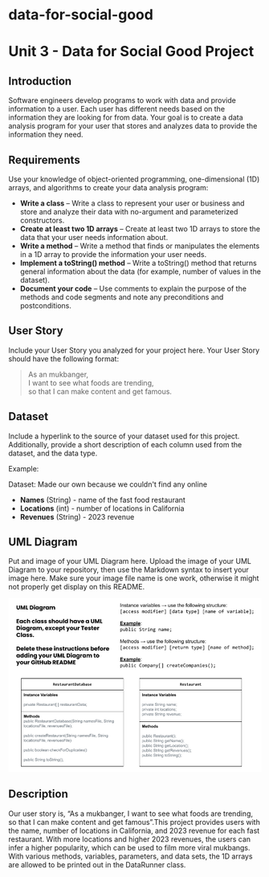 # data-for-social-good
# Unit 3 - Data for Social Good Project 

## Introduction 

Software engineers develop programs to work with data and provide information to a user. Each user has different needs based on the information they are looking for from data. Your goal is to create a data analysis program for your user that stores and analyzes data to provide the information they need. 

## Requirements 

Use your knowledge of object-oriented programming, one-dimensional (1D) arrays, and algorithms to create your data analysis program: 
- **Write a class** – Write a class to represent your user or business and store and analyze their data with no-argument and parameterized constructors. 
- **Create at least two 1D arrays** – Create at least two 1D arrays to store the data that your user needs information about. 
- **Write a method** – Write a method that finds or manipulates the elements in a 1D array to provide the information your user needs. 
- **Implement a toString() method** – Write a toString() method that returns general information about the data (for example, number of values in the dataset). 
- **Document your code** – Use comments to explain the purpose of the methods and code segments and note any preconditions and postconditions. 

## User Story 

Include your User Story you analyzed for your project here. Your User Story should have the following format: 

> As an mukbanger, <br> 
> I want to see what foods are trending, <br> 
> so that I can make content and get famous. 

## Dataset 

Include a hyperlink to the source of your dataset used for this project. Additionally, provide a short description of each column used from the dataset, and the data type. 

Example: 

Dataset: Made our own because we couldn't find any online 
- **Names** (String) - name of the fast food restaurant 
- **Locations** (int) - number of locations in California 
- **Revenues** (String) - 2023 revenue 

## UML Diagram 

Put and image of your UML Diagram here. Upload the image of your UML Diagram to your repository, then use the Markdown syntax to insert your image here. Make sure your image file name is one work, otherwise it might not properly get display on this README. 

![UML Diagram for my project](UMLDiagram.png) 

## Description 

Our user story is, “As a mukbanger, I want to see what foods are trending, so that I can make content and get famous”.This project provides users with the name, number of locations in California, and 2023 revenue for each fast restaurant. With more locations and higher 2023 revenues, the users can infer a higher popularity, which can be used to film more viral mukbangs. With various methods, variables, parameters, and data sets, the 1D arrays are allowed to be printed out in the DataRunner class. 
